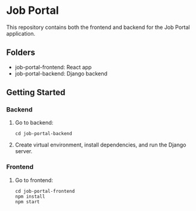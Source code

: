 # Job Portal

This repository contains both the frontend and backend for the Job Portal application.

## Folders

- job-portal-frontend: React app
- job-portal-backend: Django backend

## Getting Started

### Backend

1. Go to backend:
   ```
   cd job-portal-backend
   ```
2. Create virtual environment, install dependencies, and run the Django server.

### Frontend

1. Go to frontend:
   ```
   cd job-portal-frontend
   npm install
   npm start
   ```

